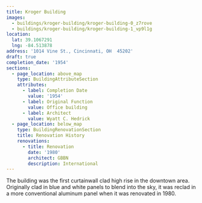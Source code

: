 ```yaml
---
title: Kroger Building
images:
  - buildings/kroger-building/kroger-building-0_z7rove
  - buildings/kroger-building/kroger-building-1_vp9l1g
location:
  lat: 39.1067291
  lng: -84.513878
address: '1014 Vine St., Cincinnati, OH  45202'
draft: true
completion_date: '1954'
sections:
  - page_location: above_map
    type: BuildingAttributeSection
    attributes:
      - label: Completion Date
        value: '1954'
      - label: Original Function
        value: Office building
      - label: Architect
        value: Wyatt C. Hedrick
  - page_location: below_map
    type: BuildingRenovationSection
    title: Renovation History
    renovations:
      - title: Renovation
        date: '1980'
        architect: GBBN
        description: International
---
```


The building was the first curtainwall clad high rise in the downtown area. Originally clad in blue and white panels to blend into the sky, it was reclad in a more conventional aluminum panel when it was renovated in 1980.
